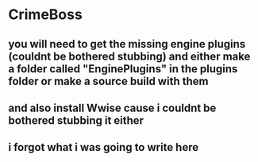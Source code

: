 # CrimeBoss

## you will need to get the missing engine plugins (couldnt be bothered stubbing) and either make a folder called "EnginePlugins" in the plugins folder or make a source build with them 
## and also install Wwise cause i couldnt be bothered stubbing it either
## i forgot what i was going to write here